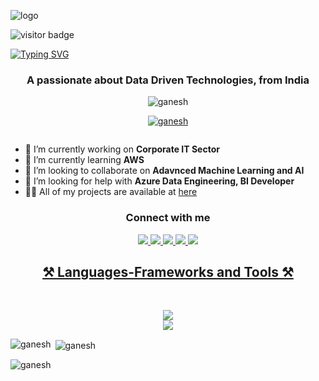 ![logo](https://github.com/rganesh203/rganesh203/blob/main/Blue%20Modern%20Travel%20(Banner%20(Landscape))%20(1).jpg)

![visitor badge](https://visitor-badge.laobi.icu/badge?page_id=jwenjian.visitor-badge&left_color=red&right_color=green&left_text=Visitors)

<a href="https://git.io/typing-svg"><img src="https://readme-typing-svg.demolab.com?font=Fira+Code&pause=1000&random=false&width=500&lines=Hi+there!+👋+I'm+R+Ganesh" alt="Typing SVG" /></a>

<h3 align="center">A passionate about Data Driven Technologies, from India</h3>
<p img align ="right" alt="coding" width="400" src="https://user-images.githubusercontent.com/55389276/140866485-8fb1c876-9a8f-4d6a-98dc-08c4981eaf70.gif" /> </p>
<p align="center"> <img src="https://komarev.com/ghpvc/?username=ganesh&label=Profile%20views&color=0e75b6&style=flat" alt="ganesh" /> </p>
<p align="center"> <a href="https://github.com/ryo-ma/github-profile-trophy"><img src="https://github-profile-trophy.vercel.app/?username=ganesh" alt="ganesh" /></a> </p>
<p align="center"> <a href="https://twitter.com/" target="blank"><img src="https://img.shields.io/twitter/follow/?logo=twitter&style=for-the-badge" alt="" /></a> </p>

- 🔭 I’m currently working on **Corporate IT Sector**
- 🌱 I’m currently learning **AWS**
- 👯 I’m looking to collaborate on **Adavnced Machine Learning and AI**
- 🤝 I’m looking for help with **Azure Data Engineering, BI Developer**
- 👨‍💻 All of my projects are available at [here](https://github.com/rganesh203/)

</div>

<div align="center">

<h3 align="center">Connect with me</h3>
<p align="center">
  <a href="mailto:rganesh0203@gmail.com">
    <img src="https://img.shields.io/badge/Gmail-D14836?style=for-the-badge&logo=gmail&logoColor=white" target="_blank" />
  </a>
  
  <a href="https://in.linkedin.com/in/r-ganesh-a86418155/" target="_blank">
    <img src="https://img.shields.io/badge/LinkedIn-0077B5?style=for-the-badge&logo=linkedin&logoColor=white" target="_blank" />
  </a>
  
  <a href="https://www.instagram.com/rg_data_talks/" target="_blank">
    <img src="https://img.shields.io/badge/Instagram-E4405F?style=for-the-badge&logo=instagram&logoColor=white" target="_blank />
  </a>
      
  <a href="https://www.youtube.com/channel/UCjX8fRMhCMFeIJBDCap1Mxw" target="_blank">
    <img src="https://img.shields.io/badge/YouTube-FF0000?style=for-the-badge&logo=youtube&logoColor=white" target="_blank />
  </a>

  <a href="https://www.facebook.com/profile.php?id=61552845922748" target="_blank">
    <img src="https://img.shields.io/badge/Facebook-1877F2?style=for-the-badge&logo=facebook&logoColor=white" target="_blank />
  </a> 
</div>


<div align="center">
<h2 align="center">⚒ Languages-Frameworks and Tools ⚒</h2>
<br/>
<p align="center">
  <a href="https://skillicons.dev">
    <img src="https://skillicons.dev/icons?i=c,python,mysql,linux,arduino,azure,github,cassandra,ai" /><br>
    <img src="https://skillicons.dev/icons?i=vscode,aws,tensorflow,vscode,vim,raspberrypi,kafka," />
  </a>
</p>
</div>

<p><img align="left" src="https://github-readme-stats.vercel.app/api/top-langs?username=ganesh&show_icons=true&locale=en&layout=compact" alt="ganesh" /></p>

<p>&nbsp;<img align="center" src="https://github-readme-stats.vercel.app/api?username=ganesh&show_icons=true&locale=en" alt="ganesh" /></p>

<p><img align="center" src="https://github-readme-streak-stats.herokuapp.com/?user=ganesh&" alt="ganesh" /></p>


           
